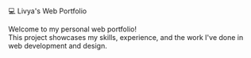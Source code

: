 💻 Livya's Web Portfolio

Welcome to my personal web portfolio!  
This project showcases my skills, experience, and the work I've done in web development and design.
